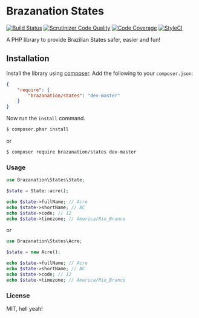 Brazanation States
=====================

[![Build Status](https://travis-ci.org/brazanation/php-states.svg?branch=master)](https://travis-ci.org/brazanation/php-states)
[![Scrutinizer Code Quality](https://scrutinizer-ci.com/g/brazanation/php-states/badges/quality-score.png?b=master)](https://scrutinizer-ci.com/g/brazanation/php-states/?branch=master)
[![Code Coverage](https://scrutinizer-ci.com/g/brazanation/php-states/badges/coverage.png?b=master)](https://scrutinizer-ci.com/g/brazanation/php-states/?branch=master)
[![StyleCI](https://styleci.io/repos/80746816/shield)](https://styleci.io/repos/80746816)

A PHP library to provide Brazilian States safer, easier and fun!

Installation
------------

Install the library using [composer][1]. Add the following to your `composer.json`:

```json
{
    "require": {
        "brazanation/states": "dev-master"
    }
}
```

Now run the `install` command.

```sh
$ composer.phar install
```

or

```sh
$ composer require brazanation/states dev-master
```

### Usage

```php
use Brazanation\States\State;

$state = State::acre();

echo $state->fullName; // Acre
echo $state->shortName; // AC
echo $state->code; // 12
echo $state->timezone; // America/Rio_Branco
```

or

```php
use Brazanation\States\Acre;

$state = new Acre();

echo $state->fullName; // Acre
echo $state->shortName; // AC
echo $state->code; // 12
echo $state->timezone; // America/Rio_Branco
```

### License

MIT, hell yeah!

[1]: http://getcomposer.org/
